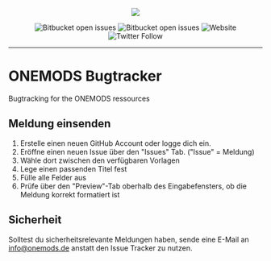 <p align="center">
  <img src="https://avatars1.githubusercontent.com/u/74563488?s=200&v=4">
</p>

<p align="center">
<img alt="Bitbucket open issues" src="https://img.shields.io/bitbucket/issues-raw/onemods/bugs">
<img alt="Bitbucket open issues" src="https://img.shields.io/bitbucket/issues/onemods/bugs">
<img alt="Website" src="https://img.shields.io/website?down_message=offline&up_message=online&url=https%3A%2F%2Fonemods.de">
<img alt="Twitter Follow" src="https://img.shields.io/twitter/follow/onemodsde?label=ONEMODSde&style=social">
</p>

<hr>

# ONEMODS Bugtracker
Bugtracking for the ONEMODS ressources

## Meldung einsenden
<ol>
<li>Erstelle einen neuen GitHub Account oder logge dich ein.</li>
<li>Eröffne einen neuen Issue über den "Issues" Tab. ("Issue" = Meldung)</li>
<li>Wähle dort zwischen den verfügbaren Vorlagen</li>
<li>Lege einen passenden Titel fest</li>
<li>Fülle alle Felder aus</li>
<li>Prüfe über den "Preview"-Tab oberhalb des Eingabefensters, ob die Meldung korrekt formatiert ist</li>
  </ol>
  
  ## Sicherheit
  Solltest du sicherheitsrelevante Meldungen haben, sende eine E-Mail an info@onemods.de anstatt den Issue Tracker zu nutzen.

